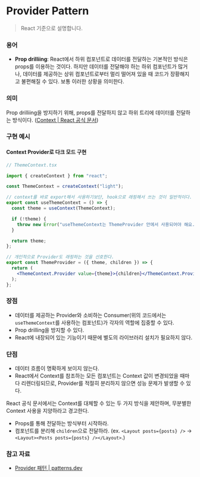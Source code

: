 # Provider Pattern

> React 기준으로 설명합니다.

### 용어

* **Prop drilliing**: React에서 하위 컴포넌트로 데이터를 전달하는 기본적인 방식은 props를 이용하는 것이다. 하지만 데이터를 전달해야 하는 하위 컴포넌트가 많거나, 데이터를 제공하는 상위 컴포넌트로부터 멀리 떨어져 있을 때 코드가 장황해지고 불편해질 수 있다. 보통 이러한 상황을 의미한다.

### 의미

Prop drilliing을 방지하기 위해, props를 전달하지 않고 하위 트리에 데이터를 전달하는 방식이다. ([Context | React 공식 문서](https://react.dev/learn/passing-data-deeply-with-context))

### 구현 예시

#### Context Provider로 다크 모드 구현

```jsx
// ThemeContext.tsx

import { createContext } from "react";

const ThemeContext = createContext("light");

// context를 바로 export해서 사용하기보단, hook으로 래핑해서 쓰는 것이 일반적이다.
export const useThemeContext = () => {
  const theme = useContext(ThemeContext);

  if (!theme) {
    throw new Error("useThemeContext는 ThemeProvider 안에서 사용되어야 해요.");
  }

  return theme;
};

// 개인적으로 Provider도 래핑하는 것을 선호한다.
export const ThemeProvider = ({ theme, children }) => {
  return (
    <ThemeContext.Provider value={theme}>{children}</ThemeContext.Provider>
  );
};
```

### 장점

* 데이터를 제공하는 Provider와 소비하는 Consumer(위의 코드에서는 `useThemeContext`를 사용하는 컴포넌트)가 각자의 역할에 집중할 수 있다.
* Prop drilling을 방지할 수 있다.
* React에 내장되어 있는 기능이기 때문에 별도의 라이브러리 설치가 필요하지 않다.

### 단점

* 데이터 흐름이 명확하게 보이지 않는다.
* React에서 Context를 참조하는 모든 컴포넌트는 Context 값이 변경되었을 때마다 리렌더링되므로, Provider를 적절히 분리하지 않으면 성능 문제가 발생할 수 있다.

React 공식 문서에서는 Context를 대체할 수 있는 두 가지 방식을 제안하며, 무분별한 Context 사용을 지양하라고 경고한다.

* Props를 통해 전달하는 방식부터 시작하라.
* 컴포넌트를 분리해 `children`으로 전달하라. (ex. `<Layout posts={posts} />` → `<Layout><Posts posts={posts} /></Layout>`.)

### 참고 자료

* [Provider 패턴 | patterns.dev](https://patterns-dev-kr.github.io/design-patterns/provider-pattern/)
